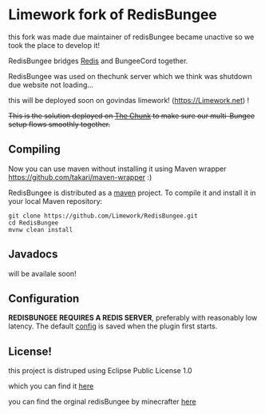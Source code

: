 # Limework fork of RedisBungee

this fork was made due maintainer of redisBungee became unactive so we took the place to develop it!

RedisBungee bridges [Redis](http://redis.io) and BungeeCord together. 

RedisBungee was used on thechunk server which we think was shutdown due website not loading...

this will be deployed soon on govindas limework! (https://Limework.net) !

~~This is the solution deployed on [The Chunk](http://thechunk.net) to make sure our multi-Bungee setup flows smoothly together.~~

## Compiling

Now you can use maven without installing it using Maven wrapper https://github.com/takari/maven-wrapper :)

RedisBungee is distributed as a [maven](http://maven.apache.org) project. To compile it and install it in your local Maven repository:

    git clone https://github.com/Limework/RedisBungee.git
    cd RedisBungee
    mvnw clean install

## Javadocs

will be availale soon!


## Configuration

**REDISBUNGEE REQUIRES A REDIS SERVER**, preferably with reasonably low latency. The default [config](https://github.com/minecrafter/RedisBungee/blob/master/src/main/resources/example_config.yml) is saved when the plugin first starts.

## License!

this project is distruped using Eclipse Public License 1.0

which you can find it [here](https://github.com/Limework/RedisBungee/blob/master/LICENSE)

you can find the orginal redisBungee by minecrafter [here](https://github.com/minecrafter/RedisBungee)